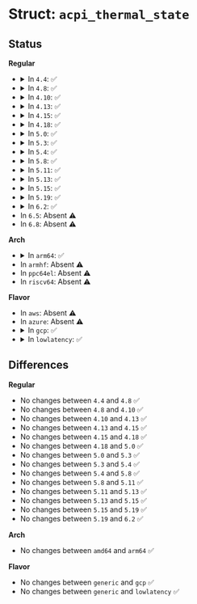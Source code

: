 # Struct: <code>acpi_thermal_state</code>

## Status
<b>Regular</b>
<ul>
<li>
<details>
<summary>In <code>4.4</code>: ✅</summary>

```c
struct acpi_thermal_state {
    u8 critical;
    u8 hot;
    u8 passive;
    u8 active;
    u8 reserved;
    int active_index;
};
```
</details>
</li>
<li>
<details>
<summary>In <code>4.8</code>: ✅</summary>

```c
struct acpi_thermal_state {
    u8 critical;
    u8 hot;
    u8 passive;
    u8 active;
    u8 reserved;
    int active_index;
};
```
</details>
</li>
<li>
<details>
<summary>In <code>4.10</code>: ✅</summary>

```c
struct acpi_thermal_state {
    u8 critical;
    u8 hot;
    u8 passive;
    u8 active;
    u8 reserved;
    int active_index;
};
```
</details>
</li>
<li>
<details>
<summary>In <code>4.13</code>: ✅</summary>

```c
struct acpi_thermal_state {
    u8 critical;
    u8 hot;
    u8 passive;
    u8 active;
    u8 reserved;
    int active_index;
};
```
</details>
</li>
<li>
<details>
<summary>In <code>4.15</code>: ✅</summary>

```c
struct acpi_thermal_state {
    u8 critical;
    u8 hot;
    u8 passive;
    u8 active;
    u8 reserved;
    int active_index;
};
```
</details>
</li>
<li>
<details>
<summary>In <code>4.18</code>: ✅</summary>

```c
struct acpi_thermal_state {
    u8 critical;
    u8 hot;
    u8 passive;
    u8 active;
    u8 reserved;
    int active_index;
};
```
</details>
</li>
<li>
<details>
<summary>In <code>5.0</code>: ✅</summary>

```c
struct acpi_thermal_state {
    u8 critical;
    u8 hot;
    u8 passive;
    u8 active;
    u8 reserved;
    int active_index;
};
```
</details>
</li>
<li>
<details>
<summary>In <code>5.3</code>: ✅</summary>

```c
struct acpi_thermal_state {
    u8 critical;
    u8 hot;
    u8 passive;
    u8 active;
    u8 reserved;
    int active_index;
};
```
</details>
</li>
<li>
<details>
<summary>In <code>5.4</code>: ✅</summary>

```c
struct acpi_thermal_state {
    u8 critical;
    u8 hot;
    u8 passive;
    u8 active;
    u8 reserved;
    int active_index;
};
```
</details>
</li>
<li>
<details>
<summary>In <code>5.8</code>: ✅</summary>

```c
struct acpi_thermal_state {
    u8 critical;
    u8 hot;
    u8 passive;
    u8 active;
    u8 reserved;
    int active_index;
};
```
</details>
</li>
<li>
<details>
<summary>In <code>5.11</code>: ✅</summary>

```c
struct acpi_thermal_state {
    u8 critical;
    u8 hot;
    u8 passive;
    u8 active;
    u8 reserved;
    int active_index;
};
```
</details>
</li>
<li>
<details>
<summary>In <code>5.13</code>: ✅</summary>

```c
struct acpi_thermal_state {
    u8 critical;
    u8 hot;
    u8 passive;
    u8 active;
    u8 reserved;
    int active_index;
};
```
</details>
</li>
<li>
<details>
<summary>In <code>5.15</code>: ✅</summary>

```c
struct acpi_thermal_state {
    u8 critical;
    u8 hot;
    u8 passive;
    u8 active;
    u8 reserved;
    int active_index;
};
```
</details>
</li>
<li>
<details>
<summary>In <code>5.19</code>: ✅</summary>

```c
struct acpi_thermal_state {
    u8 critical;
    u8 hot;
    u8 passive;
    u8 active;
    u8 reserved;
    int active_index;
};
```
</details>
</li>
<li>
<details>
<summary>In <code>6.2</code>: ✅</summary>

```c
struct acpi_thermal_state {
    u8 critical;
    u8 hot;
    u8 passive;
    u8 active;
    u8 reserved;
    int active_index;
};
```
</details>
</li>
<li>
In <code>6.5</code>: Absent ⚠️
</li>
<li>
In <code>6.8</code>: Absent ⚠️
</li>
</ul>
<b>Arch</b>
<ul>
<li>
<details>
<summary>In <code>arm64</code>: ✅</summary>

```c
struct acpi_thermal_state {
    u8 critical;
    u8 hot;
    u8 passive;
    u8 active;
    u8 reserved;
    int active_index;
};
```
</details>
</li>
<li>
In <code>armhf</code>: Absent ⚠️
</li>
<li>
In <code>ppc64el</code>: Absent ⚠️
</li>
<li>
In <code>riscv64</code>: Absent ⚠️
</li>
</ul>
<b>Flavor</b>
<ul>
<li>
In <code>aws</code>: Absent ⚠️
</li>
<li>
In <code>azure</code>: Absent ⚠️
</li>
<li>
<details>
<summary>In <code>gcp</code>: ✅</summary>

```c
struct acpi_thermal_state {
    u8 critical;
    u8 hot;
    u8 passive;
    u8 active;
    u8 reserved;
    int active_index;
};
```
</details>
</li>
<li>
<details>
<summary>In <code>lowlatency</code>: ✅</summary>

```c
struct acpi_thermal_state {
    u8 critical;
    u8 hot;
    u8 passive;
    u8 active;
    u8 reserved;
    int active_index;
};
```
</details>
</li>
</ul>

## Differences
<b>Regular</b>
<ul>
<li>
No changes between <code>4.4</code> and <code>4.8</code> ✅
</li>
<li>
No changes between <code>4.8</code> and <code>4.10</code> ✅
</li>
<li>
No changes between <code>4.10</code> and <code>4.13</code> ✅
</li>
<li>
No changes between <code>4.13</code> and <code>4.15</code> ✅
</li>
<li>
No changes between <code>4.15</code> and <code>4.18</code> ✅
</li>
<li>
No changes between <code>4.18</code> and <code>5.0</code> ✅
</li>
<li>
No changes between <code>5.0</code> and <code>5.3</code> ✅
</li>
<li>
No changes between <code>5.3</code> and <code>5.4</code> ✅
</li>
<li>
No changes between <code>5.4</code> and <code>5.8</code> ✅
</li>
<li>
No changes between <code>5.8</code> and <code>5.11</code> ✅
</li>
<li>
No changes between <code>5.11</code> and <code>5.13</code> ✅
</li>
<li>
No changes between <code>5.13</code> and <code>5.15</code> ✅
</li>
<li>
No changes between <code>5.15</code> and <code>5.19</code> ✅
</li>
<li>
No changes between <code>5.19</code> and <code>6.2</code> ✅
</li>
</ul>
<b>Arch</b>
<ul>
<li>
No changes between <code>amd64</code> and <code>arm64</code> ✅
</li>
</ul>
<b>Flavor</b>
<ul>
<li>
No changes between <code>generic</code> and <code>gcp</code> ✅
</li>
<li>
No changes between <code>generic</code> and <code>lowlatency</code> ✅
</li>
</ul>
